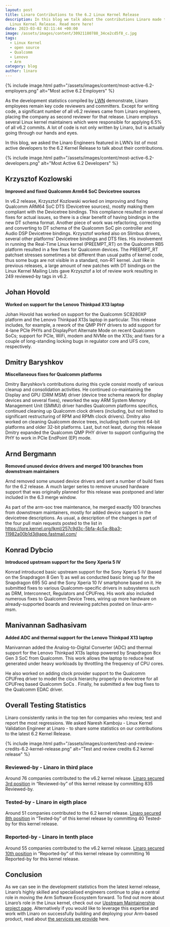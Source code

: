 ```yaml
---
layout: post
title: Linaro Contributions to the 6.2 Linux Kernel Release
description: In this blog we talk about the contributions Linaro made to the 6.2
  Linux Kernel Release. Read more here!
date: 2023-03-02 02:11:44 +00:00
image: /assets/images/content/30921180788_34ce2cd5f8_c.jpg
tags:
  - Linux Kernel
  - open source
  - Qualcomm
  - Lenovo
  - Arm
category: blog
author: linaro
---
```

{% include image.html path="/assets/images/content/most-active-6.2-employers.png" alt="Most active 6.2 Employers" %}

As the development statistics compiled by [LWN](https://lwn.net/Articles/923410/) demonstrate, Linaro employees remain key code reviewers and committers. Except for writing code, a significant number of all v6.2 reviews came from Linaro engineers, placing the company as second reviewer for that release. Linaro employs several Linux kernel maintainers which were responsible for applying 6.5% of all v6.2 commits. A lot of code is not only written by Linaro, but is actually going through our hands and eyes.

In this blog, we asked the Linaro Engineers featured in LWN’s list of most active developers to the 6.2 Kernel Release to talk about their contributions.

{% include image.html path="/assets/images/content/most-active-6.2-developers.png" alt="Most Active 6.2 Developers" %}

## Krzysztof Kozlowski

**Improved and fixed Qualcomm Arm64 SoC Devicetree sources**

In v6.2 release, Krzysztof Kozlowski worked on improving and fixing Qualcomm ARM64 SoC DTS (Devicetree sources), mostly making them compliant with the Devicetree bindings. This compliance resulted in several fixes for actual issues, so there is a clear benefit of having bindings in the new DT schema format. Another piece of work was refactoring, correcting and converting to DT schema of the Qualcomm SoC pin controller and Audio DSP Devicetree bindings. Krzysztof worked also on Slimbus drivers, several other platforms’ Devicetree bindings and DTS files. His involvement in running the Real-Time Linux kernel (PREEMPT_RT) on the Qualcomm RB5 platform resulted in a few fixes for Qualcomm devices. The PREEMPT_RT patchset stresses sometimes a bit different than usual paths of kernel code, thus some bugs are not visible in a standard, non-RT kernel. Just like in previous releases, a large amount of new patches with DT bindings on the Linux Kernel Mailing Lists gave Krzysztof a lot of review work resulting in 249 reviewed-by tags in v6.2.

## Johan Hovold

**Worked on support for the Lenovo Thinkpad X13 laptop**

Johan Hovold has worked on support for the Qualcomm SC8280XP platform and the Lenovo Thinkpad X13s laptop in particular. This release includes, for example, a rework of the QMP PHY drivers to add support for 4-lane PCIe PHYs and DisplayPort Alternate Mode on recent Qualcomm SoCs; support for PCIe, WiFi, modem and NVMe on the X13s; and fixes for a couple of long-standing locking bugs in regulator core and UFS core, respectively.

## Dmitry Baryshkov

**Miscellaneous fixes for Qualcomm platforms**

Dmitry Baryshkov’s contributions during this cycle consist mostly of various cleanup and consolidation activities. He continued co-maintaining the Display and GPU (DRM MSM) driver (device tree schema rework for display devices and several fixes), reworked the way ARM System Memory Management Unit (SMMU) driver handles Qualcomm platforms specifics, continued cleaning up Qualcomm clock drivers (including, but not limited to significant restructuring of RPM and RPMh clock drivers). Dmitry also worked on cleaning Qualcomm device trees, including both current 64-bit platforms and older 32-bit platforms. Last, but not least, during this release Dmitry expanded the Qualcomm QMP PHY driver to support configuring the PHY to work in PCIe EndPoint (EP) mode.

## Arnd Bergmann

**Removed unused device drivers and merged 100 branches from downstream maintainers**

Arnd removed some unused device drivers and sent a number of build fixes for the 6.2 release. A much larger series to remove unused hardware support that was originally planned for this release was postponed and later included in the 6.3 merge window. 

As part of the arm-soc tree maintenance, he merged exactly 100 branches from downstream maintainers, mostly for added device support in the devicetree descriptions. As usual, a description of the changes is part of the four pull main requests posted to the list in
<https://lore.kernel.org/lkml/257c9d3c-5bfa-4c5a-8ba3-11982a00b1d3@app.fastmail.com/>

## Konrad Dybcio

**Introduced upstream support for the Sony Xperia 5 IV**

Konrad introduced basic upstream support for the Sony Xperia 5 IV (based on the Snapdragon 8 Gen 1) as well as conducted basic bring up for the Snapdragon 695 5G and the Sony Xperia 10 IV smartphone based on it. He submitted fixes to various Qualcomm-specific drivers in subsystems such as DRM, Interconnect, Regulators and CPUFreq. His work also included numerous fixes to Qualcomm Device Trees, wiring up more hardware on already-supported boards and reviewing patches posted on linux-arm-msm.

## Manivannan Sadhasivam

**Added ADC and thermal support for the Lenovo Thinkpad X13 laptop** 

Manivannan added the Analog-to-Digital Converter (ADC) and thermal support for the Lenovo Thinkpad X13s laptop powered by Snapdragon 8cx Gen 3 SoC from Qualcomm. This work allows the laptop to reduce heat generated under heavy workloads by throttling the frequency of CPU cores.

He also worked on adding clock provider support to the Qualcomm CPUFreq driver to model the clock hierarchy properly in devicetree for all CPUFreq based Qualcomm SoCs . Finally, he submitted a few bug fixes to the Qualcomm EDAC driver.

## Overall Testing Statistics

Linaro consistently ranks in the top ten for companies who review, test and report the most regressions. We asked Naresh Kamboju - Linux Kernel Validation Engineer at Linaro - to share some statistics on our contributions to the latest 6.2 Kernel Release.

{% include image.html path="/assets/images/content/test-and-review-credits-6.2-kernel-release.png" alt="Test and review credits 6.2 kernel release" %}

### Reviewed-by - Linaro in third place

Around 76 companies contributed to the v6.2 kernel release. [Linaro secured 3rd position](https://remword.com/kps_result/6.2_review.html) in “Reviewed-by” of this kernel release by committing 835 Reviewed-by.

### Tested-by - Linaro in eigth place

Around 51 companies contributed to the 6.2 kernel release. [Linaro secured 8th position](https://remword.com/kps_result/6.2_test.html) in “Tested-by” of this kernel release by committing 40 Tested-by for this kernel release.

### Reported-by - Linaro in tenth place

Around 55 companies contributed to the v6.2 kernel release. [Linaro secured 10th position](https://remword.com/kps_result/6.2_report.html) in “Reported-by” of this kernel release by committing 16 Reported-by for this kernel release. 

## Conclusion

As we can see in the development statistics from the latest kernel release, Linaro’s highly skilled and specialised  engineers continue to play a central role in moving the Arm Software Ecosystem forward. To find out more about Linaro’s role in the Linux kernel, check out our [Upstream Maintainership project page](https://linaro.atlassian.net/wiki/spaces/UM/overview). Alternatively if you would like to leverage this expertise and work with Linaro on successfully building and deploying your Arm-based product, read about [the services we provide](https://www.linaro.org/services/) here.